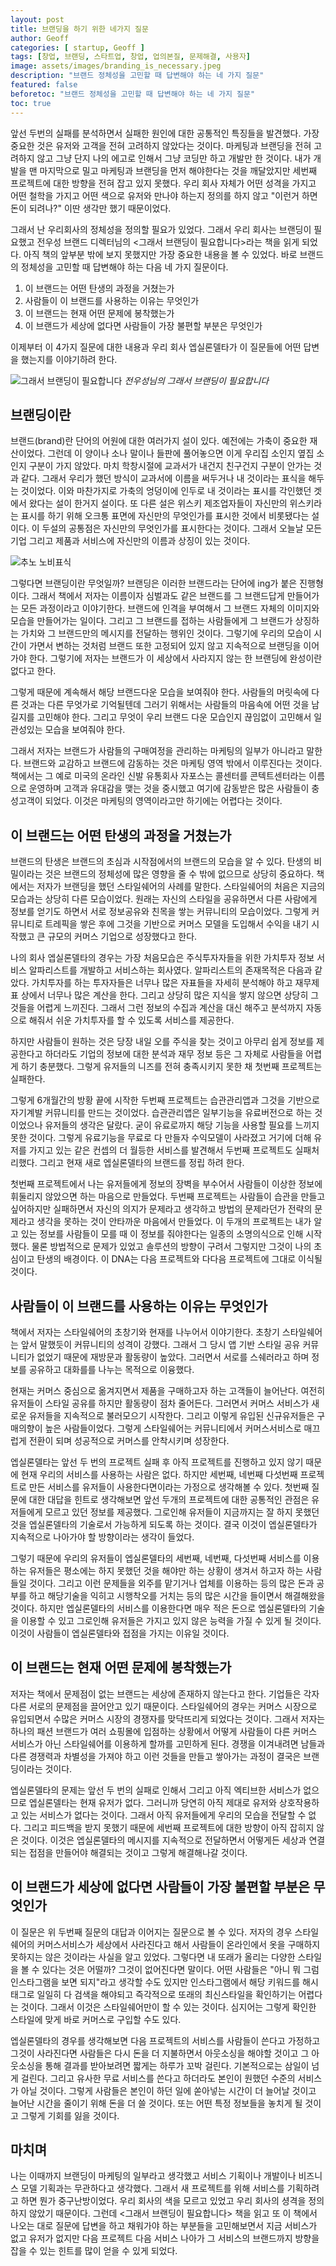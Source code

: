 ```yaml
---
layout: post
title: 브랜딩을 하기 위한 네가지 질문
author: Geoff
categories: [ startup, Geoff ]
tags: [창업, 브랜딩, 스타트업, 창업, 업의본질, 문제해결, 사용자]
image: assets/images/branding_is_necessary.jpeg
description: "브랜드 정체성을 고민할 때 답변해야 하는 네 가지 질문"
featured: false
beforetoc: "브랜드 정체성을 고민할 때 답변해야 하는 네 가지 질문"
toc: true
---
```


앞선 두번의 실패를 분석하면서 실패한 원인에 대한 공통적인 특징들을 발견했다. 가장 중요한 것은 유저와 고객을 전혀 고려하지 않았다는 것이다.  마케팅과 브랜딩을 전혀 고려하지 않고 그냥 단지 나의 에고로 인해서 그냥 코딩만 하고 개발만 한 것이다. 내가 개발을 맨 마지막으로 밀고 마케팅과 브랜딩을 먼저 해야한다는 것을 깨달았지만 세번째 프로젝트에 대한 방향을 전혀 잡고 있지 못했다. 우리 회사 자체가 어떤 성격을 가지고 어떤 철학을 가지고 어떤 색으로 유저와 만나야 하는지 정의를 하지 않고 "이런거 하면 돈이 되려나?" 이딴 생각만 했기 때문이었다. 

그래서 난 우리회사의 정체성을 정의할 필요가 있었다. 그래서 우리 회사는 브랜딩이 필요했고 전우성 브랜드 디렉터님의 &lt;그래서 브랜딩이 필요합니다&gt;라는 책을 읽게 되었다. 아직 책의 앞부분 밖에 보지 못했지만 가장 중요한 내용을 볼 수 있었다.  바로 브랜드의 정체성을 고민할 때 답변해야 하는 다음 네 가지 질문이다.

1. 이 브랜드는 어떤 탄생의 과정을 거쳤는가
2. 사람들이 이 브랜드를 사용하는 이유는 무엇인가
3. 이 브랜드는 현재 어떤 문제에 봉착했는가
4. 이 브랜드가 세상에 없다면 사람들이 가장 불편할 부분은 무엇인가

이제부터 이 4가지 질문에 대한 내용과 우리 회사 엡실론델타가 이 질문들에 어떤 답변을 했는지를 이야기하려 한다.

![그래서 브랜딩이 필요합니다](/assets/images/branding_is_necessary.jpeg)
*전우성님의 그래서 브랜딩이 필요합니다*

## 브랜딩이란
브랜드(brand)란 단어의 어원에 대한 여러가지 설이 있다. 예전에는 가축이 중요한 재산이었다. 그런데 이 양이나 소나 말이나 들판에 풀어놓으면 이게 우리집 소인지 옆집 소인지 구분이 가지 않았다. 마치 학창시절에 교과서가 내건지 친구건지 구분이 안가는 것과 같다. 그래서 우리가 했던 방식이 교과서에 이름을 써두거나 내 것이라는 표식을 해두는 것이었다. 이와 마찬가지로 가축의 엉덩이에 인두로 내 것이라는 표시를 각인했던 겟에서 왔다는 설이 한거지 설이다. 또 다른 설은 위스키 제조업자들이 자신만의 위스키라는 표시를 하기 위해 오크통 표면에 자신만의 무엇인가를 표시한 것에서 비롯됐다는 설이다. 이 두설의 공통점은 자신만의 무엇인가를 표시한다는 것이다. 그래서 오늘날 모든 기업 그리고 제품과 서비스에 자신만의 이름과 상징이 있는 것이다. 

![추노 노비표식](/assets/images/chuno.png)

그렇다면 브랜딩이란 무엇일까? 브랜딩은 이러한 브랜드라는 단어에 ing가 붙은 진행형이다. 그래서 책에서 저자는 이름이자 심벌과도 같은 브랜드를 그 브랜드답게 만들어가는 모든 과정이라고 이야기한다. 브랜드에 인격을 부여해서 그 브랜드 자체의 이미지와 모습을 만들어가는 일이다. 그리고 그 브랜드를 접하는 사람들에게 그 브랜드가 상징하는 가치와 그 브랜드만의 메시지를 전달하는 행위인 것이다. 그렇기에 우리의 모습이 시간이 가면서 변하는 것처럼 브랜드 또한 고정되어 있지 않고 지속적으로 브랜딩을 이어가야 한다. 그렇기에 저자는 브랜드가 이 세상에서 사라지지 않는 한 브랜딩에 완성이란 없다고 한다.

그렇게 때문에 계속해서 해당 브랜드다운 모습을 보여줘야 한다. 사람들의 머릿속에 다른 것과는 다른 무엇가로 기억될텐데 그러기 위해서는 사람들의 마음속에 어떤 것을 남길지를 고민해야 한다. 그리고 무엇이 우리 브랜드 다운 모습인지 끊임없이 고민해서 일관성있는 모습을 보여줘야 한다. 

그래서 저자는 브랜드가 사람들의 구매여정을 관리하는 마케팅의 일부가 아니라고 말한다. 브랜드와 교감하고 브랜드에 감동하는 것은 마케팅 영역 밖에서 이루진다는 것이다. 책에서는 그 예로 미국의 온라인 신발 유통회사 자포스는 콜센터를 콘텍트센터라는 이름으로 운영하며 고객과 유대감을 맺는 것을 중시했고 여기에 감동받은 많은 사람들이 충성고객이 되었다. 이것은 마케팅의 영역이라고만 하기에는 어렵다는 것이다.  
## 이 브랜드는 어떤 탄생의 과정을 거쳤는가
브랜드의 탄생은 브랜드의 초심과 시작점에서의 브랜드의 모습을 알 수 있다. 탄생의 비밀이라는 것은 브랜드의 정체성에 많은 영향을 줄 수 밖에 없으므로 상당히 중요하다.  책에서는 저자가 브랜딩을 했던 스타일쉐어의 사례를 말한다. 스타일쉐어의 처음은 지금의 모습과는 상당히 다른 모습이었다. 원래는 자신의 스타일을 공유하면서 다른 사람에게 정보를 얻기도 하면서 서로 정보공유와 친목을 쌓는 커뮤니티의 모습이었다. 그렇게 커뮤니티로 트레픽을 쌓은 후에 그것을 기반으로 커머스 모델을 도입해서 수익을 내기 시작했고 큰 규모의 커머스 기업으로 성장했다고 한다.

나의 회사 엡실론델타의 경우는 가장 처음모습은 주식투자자들을 위한 가치투자 정보 서비스  알파리스트를 개발하고 서비스하는 회사였다.  알파리스트의 존재목적은 다음과 같았다. 가치투자를 하는 투자자들은 너무나 많은 자표들을 자세히 분석해야 하고  재무제표 상에서 너무나 많은 계산을 한다. 그리고 상당히 많은 지식을 쌓지 않으면 상당히 그것들을 어렵게 느끼진다. 그래서 그런 정보의 수집과 계산을 대신 해주고 분석까지 자동으로 해줘서 쉬운 가치투자를 할 수 있도록 서비스를 제공한다.

하지만 사람들이 원하는 것은 당장 내일 오를 주식을 찾는 것이고 아무리 쉽게 정보를 제공한다고 하더라도 기업의 정보에 대한 분석과 재무 정보 등은 그 자체로 사람들을 어렵게 하기 충분했다. 그렇게 유저들의 니즈를 전혀 충족시키지 못한 채 첫번째 프로젝트는 실패한다. 

그렇게 6개월간의 방황 끝에 시작한 두번째 프로젝트는 습관관리앱과 그것을 기반으로 자기계발 커뮤니티를 만드는 것이었다. 습관관리앱은 일부기능을 유료버전으로 하는 것이었으나 유저들의 생각은 달랐다. 굳이 유료로까지 해당 기능을 사용할 필요를 느끼지 못한 것이다. 그렇게 유료기능을 무료로 다 만들자 수익모델이 사라졌고 거기에 더해 유저를 가지고 있는 같은 컨셉의 더 월등한 서비스를 발견해서 두번째 프로젝트도 실패처리했다. 그리고 현재 새로 엡실론델타의 브랜드를 정립 하려 한다.

첫번째 프로젝트에서 나는 유저들에게 정보의 장벽을 부수어서 사람들이 이상한 정보에 휘둘리지 않았으면 하는 마음으로 만들었다. 두번째 프로젝트는 사람들이 습관을 만들고 싶어하지만 실패하면서 자신의 의지가 문제라고 생각하고 방법의 문제라던가 전략의 문제라고 생각을 못하는 것이 안타까운 마음에서 만들었다. 이 두개의 프로젝트는 내가 알고 있는 정보를 사람들이 모를 때 이 정보를 줘야한다는 일종의 소명의식으로 인해 시작했다. 물론 방법적으로 문제가 있었고 솔루션의 방향이 구려서 그렇지만  그것이 나의 초심이고 탄생의 배경이다. 이 DNA는 다음 프로젝트와 다다음 프로젝트에 그대로 이식될 것이다.   
## 사람들이 이 브랜드를 사용하는 이유는 무엇인가
책에서 저자는 스타일쉐어의 초창기와 현재를 나누어서 이야기한다.  초창기 스타일쉐어는 앞서 말했듯이 커뮤니티의 성격이 강했다. 그래서 그 당시 앱 기반 스타일 공유 커뮤니티가 없었기 때문에 재방문과 활동량이 높았다. 그러면서 서로를 스쉐러라고 하며 정보를 공유하고 대화를를 나누는 목적으로 이융했다. 

현재는 커머스 중심으로 옮겨지면서 제품을 구매하고자 하는 고객들이 늘어난다. 여전히 유저들이 스타일 공유를 하지만 활동량이 점차 줄어든다. 그러면서 커머스 서비스가 새로운 유저들을 지속적으로 불러모으기 시작한다. 그리고 이렇게 유입된 신규유저들은 구매의향이 높은 사람들이었다. 그렇게 스타일쉐어는 커뮤니티에서 커머스서비스로 매끄럽게 전환이 되며 성공적으로 커머스를 안착시키며 성장한다.

엡실론델타는 앞선 두 번의 프로젝트 실패 후 아직 프로젝트를 진행하고 있지 않기 때문에 현재 우리의 서비스를 사용하는 사람은 없다. 하지만 세번째, 네번째 다섯번째 프로젝트로 만든 서비스를 유저들이 사용한다면이라는 가정으로 생각해볼 수 있다.  첫번째 질문에 대한 대답을 힌트로 생각해보면 앞선 두개의 프로젝트에 대한 공통적인 관점은 유저들에게 모르고 있던 정보를 제공했다. 그로인해 유저들이 지금까지는 잘 하지 못했던 것을 엡실론델타의 기술로서 가능하게 되도록 하는 것이다. 결국 이것이 엡실론델타가 지속적으로 나아가야 할 방향이라는 생각이 들었다. 

그렇기 때문에 우리의 유저들이 엡실론델타의 세번째, 네번째, 다섯번째 서비스를  이용하는 유저들은 평소에는 하지 못했던 것을 해야만 하는 상황이 생겨서 하고자 하는 사람들일 것이다. 그리고 이런 문제들을 외주를 맡기거나 업체를 이용하는 등의 많은 돈과 공부를 하고 해당기술을 익히고 시행착오를 거치는 등의 많은 시간을 들이면서 해결해왔을 것이다. 하지만 엡실론델타의 서비스를 이용한다면 매우 적은 돈으로 엡실론델타의 기술을 이용할 수 있고 그로인해 유저들은 가지고 있지 않은 능력을 가질 수 있게 될 것이다. 이것이 사람들이 엡실론델타와 접점을 가지는 이유일 것이다. 
## 이 브랜드는 현재 어떤 문제에 봉착했는가
저자는 책에서 문제점이 없는 브랜드는 세상에 존재하지 않는다고 한다.  기업들은 각자 다른 서로의 문제점을 끌어안고 있기 때문이다. 스타일쉐어의 경우는 커머스 시장으로 유입되면서 수많은 커머스 시장의 경쟁자를 맞닥뜨리게 되었다는 것이다. 그래서 저자는 하나의 패션 브랜드가 여러 쇼핑몰에 입점하는 상황에서 어떻게 사람들이 다른 커머스 서비스가 아닌 스타일쉐어를 이용하게 할까를 고민하게 된다. 경쟁을 이겨내려면 남들과 다른 경쟁력과 차별성을 가져야 하고 이런 것들을 만들고 쌓아가는 과정이 결국은 브랜딩이라는 것이다.

엡실론델타의 문제는 앞선 두 번의 실패로 인해서 그리고 아직 엑티브한 서비스가 없으므로 엡실론델타는 현재 유저가 없다. 그러니까 당연히  아직 제대로 유저와 상호작용하고 있는 서비스가 없다는 것이다. 그래서 아직 유저들에게 우리의 모습을 전달할 수 없다. 그리고 피드백을 받지 못했기 때문에 세번째 프로젝트에 대한 방향이 아직 잡히지 않은 것이다. 이것은 엡실론델타의 메시지를 지속적으로 전달하면서 어떻게든 세상과 연결되는 접점을 만들어야 해결되는 것이고 그렇게 해결해나갈 것이다.
## 이 브랜드가 세상에 없다면 사람들이 가장 불편할 부분은 무엇인가
이 질문은 위 두번째 질문의 대답과 이어지는 질문으로 볼 수 있다. 저자의 경우 스타일쉐어의 커머스서비스가 세상에서 사라진다고 해서 사람들이 온라인에서 옷을 구매하지 못하지는 않은 것이라는 사실을 알고 있었다. 그렇다면 내 또래가 올리는 다양한 스타일을 볼 수 있다는 것은 어떨까? 그것이 없어진다면 말이다. 어떤 사람들은 "아니 뭐 그럼 인스타그램을 보면 되지"라고 생각할 수도 있지만 인스타그램에서 해당 키워드를 해시태그로 일일히 다 검색을 해야되고 즉각적으로 또래의 최신스타일을 확인하기는 어렵다는 것이다. 그래서 이것은 스타일쉐어만이 할 수 있는 것이다. 심지어는 그렇게 확인한 스타일에 맞게 바로 커머스로 구입할 수도 있다.

엡실론델타의 경우를 생각해보면 다음 프로젝트의 서비스를 사람들이 쓴다고 가정하고 그것이 사라진다면 사람들은 다시 돈을 더 지불하면서 아웃소싱을 해야할 것이고 그 아웃소싱을 통해 결과를 받아보려면 짧게는 하루가 꼬박 걸린다. 기본적으로는 삼일이 넘게 걸린다. 그리고 유사한 무료 서비스를 쓴다고 하더라도 본인이 원했던 수준의 서비스가 아닐 것이다. 그렇게 사람들은 본인이 하던 일에 쏟아넣는 시간이 더 늘어날 것이고 늘어난 시간을 줄이기 위해 돈을 더 쓸 것이다. 또는 어떤 특정 정보들을 놓치게 될 것이고 그렇게 기회를 잃을 것이다.

## 마치며
나는 이때까지 브랜딩이 마케팅의 일부라고 생각했고 서비스 기획이나 개발이나 비즈니스 모델 기획과는 무관하다고 생각했다. 그래서 새 프로젝트를 위해 서비스를 기획하려고 하면 뭔가 중구난방이었다. 우리 회사의 색을 모르고 있었고 우리 회사의 셩격을 정의하지 않았기 때문이다. 그런데 &lt;그래서 브랜딩이 필요합니다&gt; 책을 읽고 또 이 책에서 나오는 대로 질문에 답변을 하고 채워가야 하는 부분들을 고민해보면서 지금 서비스가 없고 유저가 없지만 다음 프로젝트 다음 서비스 나아가 그 서비스의 브랜드까지 방향을 잡을 수 있는 힌트를 많이 얻을 수 있게 되었다.
